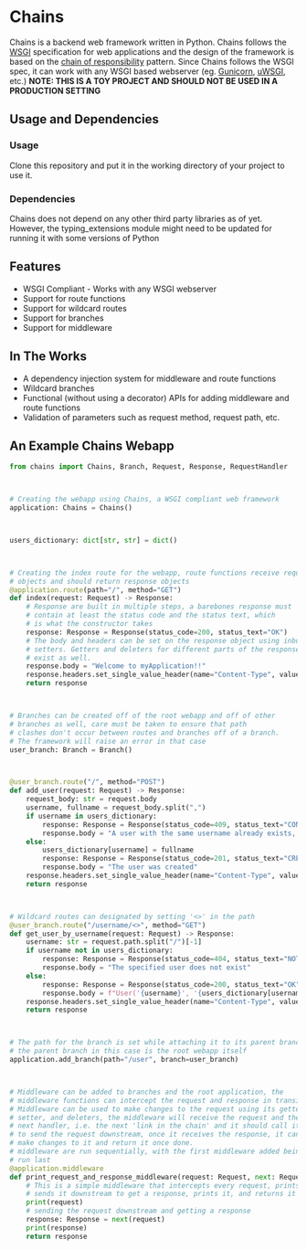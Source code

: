 # Chains
Chains is a backend web framework written in Python. Chains follows the [WSGI](https://peps.python.org/pep-3333/) specification for web applications and the design of the framework is based on the [chain of responsibility](https://refactoring.guru/design-patterns/chain-of-responsibility) pattern.
Since Chains follows the WSGI spec, it can work with any WSGI based webserver (eg. [Gunicorn](https://gunicorn.org/), [uWSGI](https://uwsgi-docs.readthedocs.io), etc.)
**NOTE: THIS IS A TOY PROJECT AND SHOULD NOT BE USED IN A PRODUCTION SETTING**



## Usage and Dependencies
### Usage
Clone this repository and put it in the working directory of your project to use it.
### Dependencies
Chains does not depend on any other third party libraries as of yet. However, the typing_extensions module might need to be updated for running it with some versions
of Python

## Features

 - WSGI Compliant - Works with any WSGI webserver
 - Support for route functions
 - Support for wildcard routes
 - Support for branches
 - Support for middleware
 
## In The Works
 
 - A dependency injection system for middleware and route functions
 - Wildcard branches
 - Functional (without using a decorator) APIs for adding middleware and route functions
 - Validation of parameters such as request method, request path, etc.
 
## An Example Chains Webapp
```py
from chains import Chains, Branch, Request, Response, RequestHandler



# Creating the webapp using Chains, a WSGI compliant web framework
application: Chains = Chains()



users_dictionary: dict[str, str] = dict()



# Creating the index route for the webapp, route functions receive request
# objects and should return response objects
@application.route(path="/", method="GET")
def index(request: Request) -> Response:
    # Response are built in multiple steps, a barebones response must
    # contain at least the status code and the status text, which
    # is what the constructor takes
    response: Response = Response(status_code=200, status_text="OK")
    # The body and headers can be set on the response object using inbuilt
    # setters. Getters and deleters for different parts of the response
    # exist as well.
    response.body = "Welcome to myApplication!!"
    response.headers.set_single_value_header(name="Content-Type", value="text/plain").set_single_value_header(name="Content-Length", value=len(response.body))
    return response



# Branches can be created off of the root webapp and off of other
# branches as well, care must be taken to ensure that path
# clashes don't occur between routes and branches off of a branch.
# The framework will raise an error in that case
user_branch: Branch = Branch()



@user_branch.route("/", method="POST")
def add_user(request: Request) -> Response:
    request_body: str = request.body
    username, fullname = request_body.split(",")
    if username in users_dictionary:
        response: Response = Response(status_code=409, status_text="CONFLICT")
        response.body = "A user with the same username already exists, please choose a different username"
    else:
        users_dictionary[username] = fullname
        response: Response = Response(status_code=201, status_text="CREATED")
        response.body = "The user was created"
    response.headers.set_single_value_header(name="Content-Type", value="text/plain").set_single_value_header(name="Content-Length", value=len(response.body))
    return response



# Wildcard routes can designated by setting '<>' in the path
@user_branch.route("/username/<>", method="GET")
def get_user_by_username(request: Request) -> Response:
    username: str = request.path.split("/")[-1]
    if username not in users_dictionary:
        response: Response = Response(status_code=404, status_text="NOT FOUND")
        response.body = "The specified user does not exist"
    else:
        response: Response = Response(status_code=200, status_text="OK")
        response.body = f"User('{username}', '{users_dictionary[username]}')"
    response.headers.set_single_value_header(name="Content-Type", value="text/plain").set_single_value_header(name="Content-Length", value=len(response.body))
    return response



# The path for the branch is set while attaching it to its parent branch
# the parent branch in this case is the root webapp itself
application.add_branch(path="/user", branch=user_branch)



# Middleware can be added to branches and the root application, the
# middleware functions can intercept the request and response in transit.
# Middleware can be used to make changes to the request using its getter,
# setter, and deleters, the middleware will receive the request and the
# next handler, i.e. the next 'link in the chain' and it should call it
# to send the request downstream, once it receives the response, it can
# make changes to it and return it once done.
# middleware are run sequentially, with the first middleware added being
# run last
@application.middleware
def print_request_and_response_middleware(request: Request, next: RequestHandler) -> Response:
    # This is a simple middleware that intercepts every request, prints it
    # sends it downstream to get a response, prints it, and returns it
    print(request)
    # sending the request downstream and getting a response
    response: Response = next(request)
    print(response)
    return response

```